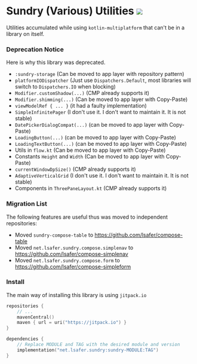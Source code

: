 # Sundry (Various) Utilities [![](https://jitpack.io/v/net.lsafer/sundry.svg)](https://jitpack.io/#net.lsafer/sundry)

Utilities accumulated while using `kotlin-multiplatform` that can't be in a library on itself.

### Deprecation Notice

Here is why this library was deprecated.

- `:sundry-storage` (Can be moved to app layer with repository pattern)
- `platformIODispatcher` (Just use `Dispatchers.Default`, most libraries will switch to `Dispatchers.IO` when blocking)
- `Modifier.customShadow(...)` (CMP already supports it)
- `Modifier.shimming(...)` (Can be moved to app layer with Copy-Paste)
- `viewModelRef { ... }` (it had a faulty implementation)
- `SimpleInfinitePager` (I don't use it. I don't want to maintain it. It is not stable)
- `DatePickerDialogCompat(...)` (can be moved to app layer with Copy-Paste)
- `LoadingButton(...)` (can be moved to app layer with Copy-Paste)
- `LoadingTextButton(...)` (can be moved to app layer with Copy-Paste)
- Utils in `flow.kt` (Can be moved to app layer with Copy-Paste)
- Constants `Height` and `Width` (Can be moved to app layer with Copy-Paste)
- `currentWindowDpSize()` (CMP already supports it)
- `AdaptiveVerticalGrid` (I don't use it. I don't want to maintain it. It is not stable)
- Components in `ThreePaneLayout.kt` (CMP already supports it)

### Migration List

The following features are useful thus was moved to independent repositories:

- Moved `sundry-compose-table` to https://github.com/lsafer/compose-table
- Moved `net.lsafer.sundry.compose.simplenav` to https://github.com/lsafer/compose-simplenav
- Moved `net.lsafer.sundry.compose.form` to https://github.com/lsafer/compose-simpleform

### Install

The main way of installing this library is
using `jitpack.io`

```kts
repositories {
    // ...
    mavenCentral()
    maven { url = uri("https://jitpack.io") }
}

dependencies {
    // Replace MODULE and TAG with the desired module and version
    implementation("net.lsafer.sundry:sundry-MODULE:TAG")
}
```
